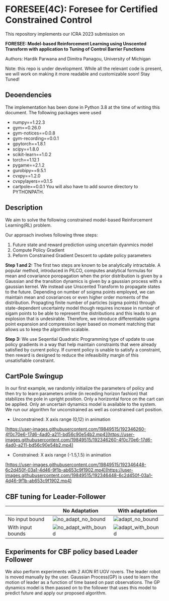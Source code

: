 # FORESEE(4C): Foresee for Certified Constrained Control


This repository implements our ICRA 2023 submission on 

**FORESEE: Model-based Reinforcement Learning using Unscented Transform with application to Tuning of Control Barrier Functions**

Authors: Hardik Parwana and Dimitra Panagou, University of Michigan

Note: this repo is under development. While all the relevant code is present, we will work on making it more readable and customizable soon! Stay Tuned!

## Deoendencies
The implementation has been done in Python 3.8 at the time of writing this document. The following packages were used
- numpy==1.22.3 
- gym==0.26.0 
- gym-notices==0.0.8 
- gym-recording==0.0.1 
- gpytorch==1.8.1 
- scipy==1.8.0 
- scikit-learn==1.0.2 
- torch==1.12.1 
- pygame==2.1.2 
- gurobipy==9.5.1 
- cvxpy==1.2.0 
- cvxpylayers==0.1.5 
- cartpole==0.0.1
You will also have to add source directory to PYTHONPATH.

## Description

We aim to solve the following constrained model-based Reinforcement Learning(RL) problem.

Our approach involves following three steps:
1. Future state and reward prediction using uncertain dyanmics model
2. Compute Policy Gradient
3. Peform Constrained Gradient Descent to update policy parameters

**Step 1 and 2:** The first two steps are known to be analytically intractable. A popular method, introduced in PILCO, computes analytical formulas for mean and covariance poropagation when the prior distribution is given by a Gaussian and the transition dynamics is given by a gaussian process with a gaussian kernel. We instead use Unscented Transform to propagate states to the future. Depending on number of soigma points employed, we can maintain mean and covariances or even higher order moments of the distribution. Propagting finite number of particles (sigma points) through state-dependent uncertainty model though requires increase in number of sigam points to be able to represent the distributions and this leads to an explosion that is undesirable. Therefore, we introduce differentiable sigma point expansion and compression layer based on moment matching that allows us to keep the algorithm scalable.

**Step 3:** We use Seqential Quadratic Programming type of update to use policy gradients in a way that help maintain constraints that were already satisfied by current policy. If current policy is unable to satisfy a constraint, then reward is designed to reduce the infeasibility margin of this unsatisfiable constraint.  

## CartPole Swingup
In our first example, we randomly initialize the parameters of policy and then try to learn parameters online (in receding horizon fashion) that stabilizes the pole in upright position. Only a horizontal force on the cart can be applied. Only an uncertain dynamics model is available to the system. We run our algorithm for unconstrained as well as constrained cart position.

- Unconstrained: X axis range (0,12) in animation

[https://user-images.githubusercontent.com/19849515/192346260-4f0c70e6-17d6-4ad0-a211-bd56c90e54b2.mp4](https://user-images.githubusercontent.com/19849515/192346260-4f0c70e6-17d6-4ad0-a211-bd56c90e54b2.mp4)

- Constrained: X axis range (-1.5,1.5) in animation

[https://user-images.githubusercontent.com/19849515/192346448-6c2d450f-03a1-4d46-9f1b-ab653c9f1902.mp4](https://user-images.githubusercontent.com/19849515/192346448-6c2d450f-03a1-4d46-9f1b-ab653c9f1902.mp4)


## CBF tuning for Leader-Follower

|  | No Adaptation | With adaptation |
| --------------| -------------------| -----------------|
| No input bound | ![no_adapt_no_bound](https://user-images.githubusercontent.com/19849515/192348004-6dcbf70f-2db5-49dd-9f4f-04370dc028e4.gif) | ![adapt_no_bound](https://user-images.githubusercontent.com/19849515/192348165-5f6fbaf4-81e1-4cd6-893f-d5f763ea9cbc.gif) |
| With input bounds | ![no_adapt_with_bound](https://user-images.githubusercontent.com/19849515/192348231-a921fa36-6198-45b5-94c2-80ae87ab8b39.gif) | ![adapt_with_bound](https://user-images.githubusercontent.com/19849515/192348335-448600b8-042b-4bb5-8c9f-17e654584336.gif)


## Experiments for CBF policy based Leader Follower
We also perform experiments with 2 AION R1 UGV rovers. The leader robot is moved manually by the user. Gaussian Process(GP) is used to learn the motion of leader as a function of time based on past observations. The GP dynamics model is then passed on to the follower that uses this model to predict future and apply our proposed algorithm.
